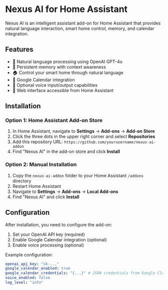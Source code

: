 # Nexus AI for Home Assistant

Nexus AI is an intelligent assistant add-on for Home Assistant that provides natural language interaction, smart home control, memory, and calendar integration.

## Features

- 🧠 Natural language processing using OpenAI GPT-4o
- 💾 Persistent memory with context awareness
- 🏠 Control your smart home through natural language
- 📅 Google Calendar integration
- 🎤 Optional voice input/output capabilities
- 📱 Web interface accessible from Home Assistant

## Installation

### Option 1: Home Assistant Add-on Store

1. In Home Assistant, navigate to **Settings** → **Add-ons** → **Add-on Store**
2. Click the three dots in the upper right corner and select **Repositories**
3. Add this repository URL: `https://github.com/yourusername/nexus-ai-addon`
4. Find "Nexus AI" in the add-on store and click **Install**

### Option 2: Manual Installation

1. Copy the `nexus-ai-addon` folder to your Home Assistant `/addons` directory
2. Restart Home Assistant
3. Navigate to **Settings** → **Add-ons** → **Local Add-ons**
4. Find "Nexus AI" and click **Install**

## Configuration

After installation, you need to configure the add-on:

1. Set your OpenAI API key (required)
2. Enable Google Calendar integration (optional)
3. Enable voice processing (optional)

Example configuration:

```yaml
openai_api_key: "sk-..."
google_calendar_enabled: true
google_calendar_credentials: "{...}" # JSON credentials from Google Cloud Console
voice_enabled: false
log_level: "info"
